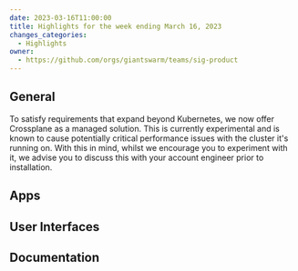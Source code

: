 ```yaml
---
date: 2023-03-16T11:00:00
title: Highlights for the week ending March 16, 2023
changes_categories:
  - Highlights
owner:
  - https://github.com/orgs/giantswarm/teams/sig-product
---
```


## General

To satisfy requirements that expand beyond Kubernetes, we now offer Crossplane as a managed solution. This is currently experimental and is known to cause potentially critical performance issues with the cluster it's running on. With this in mind, whilst we encourage you to experiment with it, we advise you to discuss this with your account engineer prior to installation.


## Apps


## User Interfaces


## Documentation
